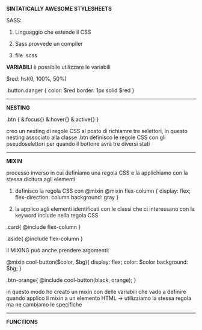 **SINTATICALLY AWESOME STYLESHEETS**

SASS:

1. Linguaggio che estende il CSS 

2. Sass provvede un compiler

3. file .scss


**VARIABILI**
è possibile utilizzare le variabili 

$red: hsl(0, 100%, 50%)

.button.danger {
    color: $red
    border: 1px solid $red
}

- - - - - - - - - - - - - -

**NESTING**

.btn {
    &:focus{}
    &:hover{}
    &:active{}
}

creo un nesting di regole CSS al posto di richiamre tre selettori, in questo nesting associato alla classe .btn definisco le regole CSS con gli pseudoselettori per quando il bottone avrà tre diversi stati

- - - - - - - - - - - - - - - - 

**MIXIN**

processo inverso in cui definiamo una regola CSS e la applichiamo con la stessa dicitura agli elementi 

1. definisco la regola CSS con @mixin
@mixin flex-column {
    display: flex;
    flex-direction: column
    background: gray
}

2. la applico agli elementi identificati con le classi che ci interessano con la keyword include nella regola CSS

.card{
    @include flex-column
}

.aside{
    @include flex-column
}

il MIXING può anche prendere argomenti: 

@mixin cool-button($color, $bg){
    display: flex;
    color: $color
    background: $bg;
}

.btn-orange{
    @include cool-button(black, orange);
}

in questo modo ho creato un mixin con delle variabili che vado a definire quando applico il mixin a un elemento HTML -> utilizziamo la stessa regola ma ne cambiamo le specifiche

- - - - - - - - - - - - - - - -

**FUNCTIONS**


